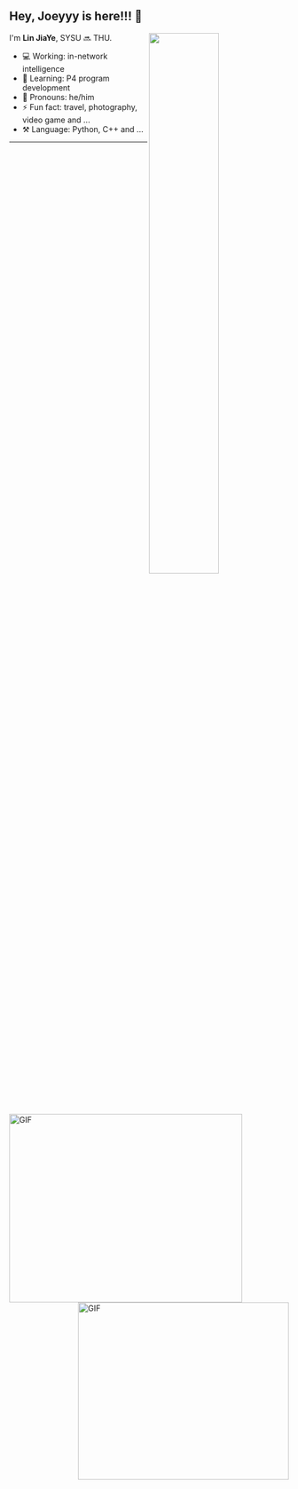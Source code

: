 ## Hey, Joeyyy is here!!! :wave:

<img align="right" width="50%" src="https://github-readme-stats.vercel.app/api?username=ljy2222&theme=radical&show_icons=true">

I'm **Lin JiaYe**, SYSU 🔜 THU.

- 💻 Working: in-network intelligence
- 🚀 Learning: P4 program development
- 👨 Pronouns: he/him
- ⚡ Fun fact: travel, photography, video game and ...
- ⚒️ Language: Python, C++ and ...

---

<img align="left" alt="GIF" width="420" height="340" src="https://media.giphy.com/media/3qGw96Jowb8sM/giphy.gif?raw=true">
<img align="right" alt="GIF" width="380" height="320" src="https://media.giphy.com/media/KhT9GgaW6fMBVFer8i/giphy.gif?raw=true">
